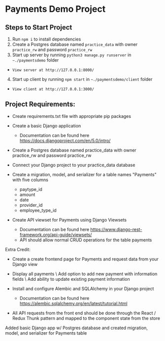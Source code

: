 # Payments Demo Project

## Steps to Start Project

1. Run `npm i` to install dependencies
2. Create a Postgres database named `practice_data` with owner `practice_rw` and password `practice_rw`
3. Start up server by running `python3 manage.py runserver` in `~./paymentsdemo` folder
- `View server at http://127.0.0.1:8000/`
4. Start up client by running `npm start` in `~./paymentsdemo/client` folder
- `View client at http://127.0.0.1:3000/`

## Project Requirements:

- Create requirements.txt file with appropriate pip packages

- Create a basic Django application
	- Documentation can be found here https://docs.djangoproject.com/en/5.0/intro/

- Create a Postgres database named practice_data with owner practice_rw and password practice_rw

- Connect your Django project to your practice_data database

- Create a migration, model, and serializer for a table names "Payments" with five columns
	- paytype_id
	- amount
	- date
	- provider_id
	- employee_type_id

- Create API viewset for Payments using Django Viewsets
	- Documentation can be found here https://www.django-rest-framework.org/api-guide/viewsets/
	- API should allow normal CRUD operations for the table payments


Extra Credit:

- Create a create frontend page for Payments and request data from your Django view

- Display all payments \ Add option to add new payment with information fields \ Add ability to update existing payment information

- Install and configure Alembic and SQLAlchemy in your Django project
	- Documentation can be found here https://alembic.sqlalchemy.org/en/latest/tutorial.html

- All API requests from the front end should be done through the React / Redux Thunk pattern and mapped to the component state from the store

Added basic Django app w/ Postgres database and created migration, model, and serializer for Payments table


